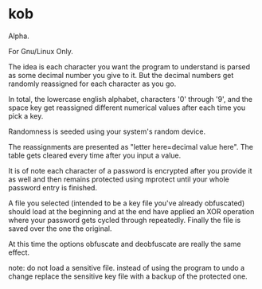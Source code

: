 # kob

Alpha.

For Gnu/Linux Only.

The idea is each character you want the program to understand is parsed as some decimal number you give to it.
But the decimal numbers get randomly reassigned for each character as you go.

In total, the lowercase english alphabet, characters '0' through '9', and the space key get reassigned different numerical values after each time you pick a key.


Randomness is seeded using your system's random device.

The reassignments are presented as "letter here=decimal value here".
The table gets cleared every time after you input a value.

It is of note each character of a password is encrypted after you provide it as well and then remains protected using mprotect until your whole password entry is finished.

A file you selected (intended to be a key file you've already obfuscated) should load at the beginning and at the end have applied an XOR operation where your password gets cycled through repeatedly. Finally the file is saved over the one the original.

At this time the options obfuscate and deobfuscate are really the same effect.

note: do not load a sensitive file. instead of using the program to undo a change replace the sensitive key file with a backup of the protected one.
